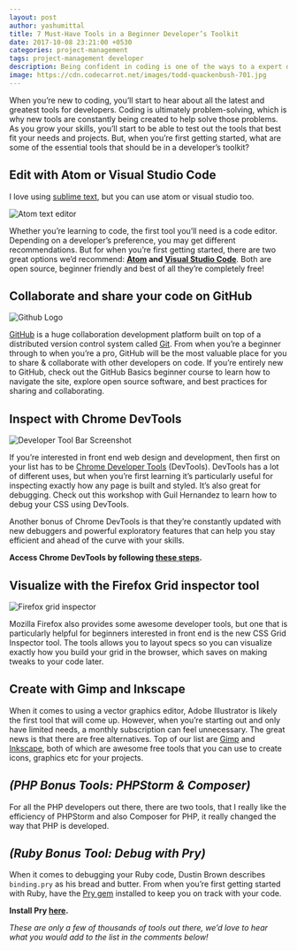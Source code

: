 ```yaml
---
layout: post
author: yashumittal
title: 7 Must-Have Tools in a Beginner Developer’s Toolkit
date: 2017-10-08 23:21:00 +0530
categories: project-management
tags: project-management developer
description: Being confident in coding is one of the ways to a expert developer, here are the 5 expert tips on how to improve your coding confidence.
image: https://cdn.codecarrot.net/images/todd-quackenbush-701.jpg
---
```


When you’re new to coding, you’ll start to hear about all the latest and greatest tools for developers. Coding is ultimately problem-solving, which is why new tools are constantly being created to help solve those problems. As you grow your skills, you’ll start to be able to test out the tools that best fit your needs and projects. But, when you’re first getting started, what are some of the essential tools that should be in a developer’s toolkit?

## Edit with Atom or Visual Studio Code

I love using [sublime text](/how-to-sync-sublime-text-packages-and-settings-across-multiple-computers-with-cloud-storage), but you can use atom or visual studio too.

![Atom text editor](https://cdn.codecarrot.net/images/atom-mark@1200x630-914x480.png)

Whether you’re learning to code, the first tool you’ll need is a code editor. Depending on a developer’s preference, you may get different recommendations. But for when you’re first getting started, there are two great options we’d recommend: **[Atom](//atom.io/) and [Visual Studio Code](//code.visualstudio.com/)**. Both are open source, beginner friendly and best of all they’re completely free!

## Collaborate and share your code on GitHub

![Github Logo](https://cdn.codecarrot.net/images/octocat-939x480.jpeg)

[GitHub](//github.com/mittalyashu) is a huge collaboration development platform built on top of a distributed version control system called [Git](/what-is-git). From when you’re a beginner through to when you’re a pro, GitHub will be the most valuable place for you to share & collaborate with other developers on code. If you’re entirely new to GitHub, check out the GitHub Basics beginner course to learn how to navigate the site, explore open source software, and best practices for sharing and collaborating.

## Inspect with Chrome DevTools

![Developer Tool Bar Screenshot](https://cdn.codecarrot.net/images/1-DvIYrAYv_JeL74nA.png)

If you’re interested in front end web design and development, then first on your list has to be [Chrome Developer Tools](//developer.chrome.com/devtools) (DevTools). DevTools has a lot of different uses, but when you’re first learning it’s particularly useful for inspecting exactly how any page is built and styled. It’s also great for debugging. Check out this workshop with Guil Hernandez to learn how to debug your CSS using DevTools.

Another bonus of Chrome DevTools is that they’re constantly updated with new debuggers and powerful exploratory features that can help you stay efficient and ahead of the curve with your skills.

**Access Chrome DevTools by following [these steps](//developer.chrome.com/devtools).**

## Visualize with the Firefox Grid inspector tool

![Firefox grid inspector](https://cdn.codecarrot.net/images/firefox-developer-tools-css-grid-723x480.jpg)

Mozilla Firefox also provides some awesome developer tools, but one that is particularly helpful for beginners interested in front end is the new CSS Grid Inspector tool. The tools allows you to layout specs so you can visualize exactly how you build your grid in the browser, which saves on making tweaks to your code later.

##  Create with Gimp and Inkscape

When it comes to using a vector graphics editor, Adobe Illustrator is likely the first tool that will come up. However, when you’re starting out and only have limited needs, a monthly subscription can feel unnecessary. The great news is that there are free alternatives. Top of our list are [Gimp](//www.gimp.org/) and [Inkscape](//inkscape.org/en/), both of which are awesome free tools that you can use to create icons, graphics etc for your projects.

## *(PHP Bonus Tools: PHPStorm & Composer)*

For all the PHP developers out there, there are two tools, that I really like the efficiency of PHPStorm and also Composer for PHP, it really changed the way that PHP is developed.

## *(Ruby Bonus Tool: Debug with Pry)*

When it comes to debugging your Ruby code, Dustin Brown describes `binding.pry` as his bread and butter. From when you’re first getting started with Ruby, have the [Pry gem](//pryrepl.org/) installed to keep you on track with your code.

**Install Pry [here](//pryrepl.org/).**

*These are only a few of thousands of tools out there, we’d love to hear what you would add to the list in the comments below!*
